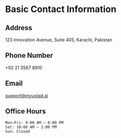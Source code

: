 # Basic Contact Information
## Address
   123 Innovation Avenue, Suite 405, Karachi, Pakistan

## Phone Number
   +92 21 3567 8910

## Email
   support@myustad.ai

## Office Hours
    Mon–Fri: 9:00 AM – 6:00 PM
    Sat: 10:00 AM – 2:00 PM
    Sun: Closed
